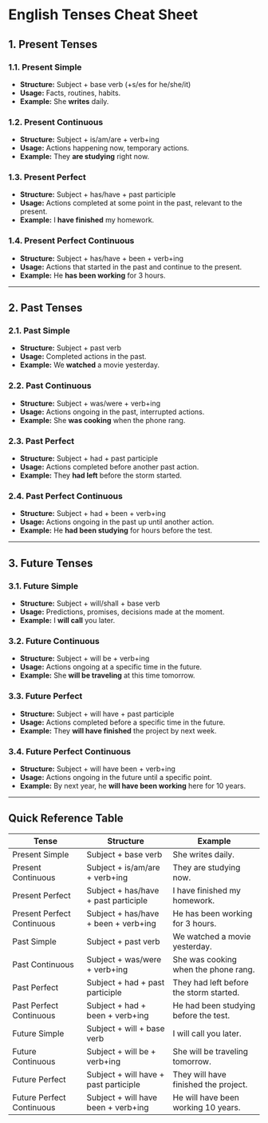 # English Tenses Cheat Sheet

## 1. **Present Tenses**

### 1.1. Present Simple
- **Structure:** Subject + base verb (+s/es for he/she/it)
- **Usage:** Facts, routines, habits.
- **Example:** She **writes** daily.

### 1.2. Present Continuous
- **Structure:** Subject + is/am/are + verb+ing
- **Usage:** Actions happening now, temporary actions.
- **Example:** They **are studying** right now.

### 1.3. Present Perfect
- **Structure:** Subject + has/have + past participle
- **Usage:** Actions completed at some point in the past, relevant to the present.
- **Example:** I **have finished** my homework.

### 1.4. Present Perfect Continuous
- **Structure:** Subject + has/have + been + verb+ing
- **Usage:** Actions that started in the past and continue to the present.
- **Example:** He **has been working** for 3 hours.

---

## 2. **Past Tenses**

### 2.1. Past Simple
- **Structure:** Subject + past verb
- **Usage:** Completed actions in the past.
- **Example:** We **watched** a movie yesterday.

### 2.2. Past Continuous
- **Structure:** Subject + was/were + verb+ing
- **Usage:** Actions ongoing in the past, interrupted actions.
- **Example:** She **was cooking** when the phone rang.

### 2.3. Past Perfect
- **Structure:** Subject + had + past participle
- **Usage:** Actions completed before another past action.
- **Example:** They **had left** before the storm started.

### 2.4. Past Perfect Continuous
- **Structure:** Subject + had + been + verb+ing
- **Usage:** Actions ongoing in the past up until another action.
- **Example:** He **had been studying** for hours before the test.

---

## 3. **Future Tenses**

### 3.1. Future Simple
- **Structure:** Subject + will/shall + base verb
- **Usage:** Predictions, promises, decisions made at the moment.
- **Example:** I **will call** you later.

### 3.2. Future Continuous
- **Structure:** Subject + will be + verb+ing
- **Usage:** Actions ongoing at a specific time in the future.
- **Example:** She **will be traveling** at this time tomorrow.

### 3.3. Future Perfect
- **Structure:** Subject + will have + past participle
- **Usage:** Actions completed before a specific time in the future.
- **Example:** They **will have finished** the project by next week.

### 3.4. Future Perfect Continuous
- **Structure:** Subject + will have been + verb+ing
- **Usage:** Actions ongoing in the future until a specific point.
- **Example:** By next year, he **will have been working** here for 10 years.

---

## Quick Reference Table

| Tense                     | Structure                                   | Example                                |
|---------------------------|---------------------------------------------|----------------------------------------|
| Present Simple            | Subject + base verb                        | She writes daily.                      |
| Present Continuous        | Subject + is/am/are + verb+ing             | They are studying now.                 |
| Present Perfect           | Subject + has/have + past participle       | I have finished my homework.           |
| Present Perfect Continuous| Subject + has/have + been + verb+ing       | He has been working for 3 hours.       |
| Past Simple               | Subject + past verb                        | We watched a movie yesterday.          |
| Past Continuous           | Subject + was/were + verb+ing              | She was cooking when the phone rang.   |
| Past Perfect              | Subject + had + past participle            | They had left before the storm started.|
| Past Perfect Continuous   | Subject + had + been + verb+ing            | He had been studying before the test.  |
| Future Simple             | Subject + will + base verb                 | I will call you later.                 |
| Future Continuous         | Subject + will be + verb+ing               | She will be traveling tomorrow.        |
| Future Perfect            | Subject + will have + past participle      | They will have finished the project.   |
| Future Perfect Continuous | Subject + will have been + verb+ing        | He will have been working 10 years.    |
